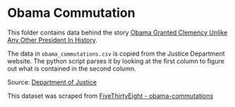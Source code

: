 # Obama Commutation

This folder contains data behind the story [Obama Granted Clemency Unlike Any Other President In History](https://fivethirtyeight.com/features/obama-granted-clemency-unlike-any-other-president-in-history/).

The data in `obama_commutations.csv` is copied from the Justice Department website. The python script parses it by looking at the first column to figure out what is contained in the second column.

Source: [Department of Justice](https://www.justice.gov/pardon/obama-commutations)

This dataset was scraped from [FiveThirtyEight - obama-commutations](https://github.com/fivethirtyeight/data/tree/master/obama-commutations)
